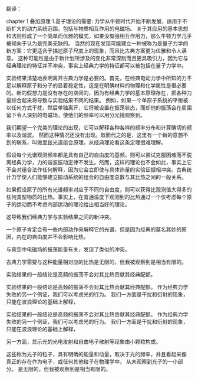 翻译：

chapter 1 叠加原理
1.量子理论的需要: 
力学从牛顿时代开始不断发展，适用于不断扩大的动力系统范围，包括与物质相互作用的电磁场。 关于其应用的基本思想和法则形成了一个简单而优雅的模式，如果没有强相互作用力，那么牛顿力学几乎被倾向于认为是完美无缺的。
当然的现在发现可能建立一种被称为是量子力学的新方案：它更适合于描述原子尺度上的现象，而且比古典方案更为优雅和令人满意。 这种可能性是由于新计划所涉及的变化非常深刻而且更具吸引力，因为它与经典理论的特征并不冲突，事实上经典力学的特征都可以被包括在量子力学中。

实验结果清楚地表明离开古典力学是必要的。首先，在经典电动力学中所知的力不足以解释原子和分子的显着稳定性，这是在明确材料的物理和化学属性是很必要的。新的假想力是没有存在的空间的，因为有经典力学的基本原理存在，把各种力量综合起来将导致与实验结果不同的结果。
例如，如果一个单原子系统的平衡被以任何方式干扰，然后单独离开，它将被设置在振荡状态，而却他的振荡会在周围留下令人深刻的电磁场，使他们的频率可以用分光镜观察到。


我们期望一个完美的理论的出现，它可以解释各种各样的频率分布和计算确切的频率以及谐波。 然而这种情况还没有出现。取而代之的是，这里有一个新的意想不到的联系，叫做里兹光谱组合原理，从经典理论看这条定理很难理解。

假设每个光谱观测频率都是具有自己的自由度的基频，则可以尝试克服困难而不脱离经典力学，力的谐波振动定律不发生。然而，这样的理论也不会如此，事实上它不会对组合法作任何解释，因为它会立即使与具体热量的实验证据相冲突。古典统计力学使人们能够建立振动系统的组合的自由度总数与其比热之间的一般关系。

如果假设原子的所有光谱频率对应于不同的自由度，则可以获得比观测值大得多的任何类型物质的比热。事实上，在普通温度下观测到的比热通过一个仅考虑每个原子的运动而不考虑内部运动的理论给出相当好的理论。

这导致我们经典力学与实验结果之间的新冲突。

 一个原子肯定会有一些内部动作来解释它的光谱，但是因为经典的莫名其妙的原因，内在的自由度并不会影响比热。

 与真空中电磁场的振荡能量有关，发现了类似的冲突。

古典力学需要与这种能量相对应的比热是无限的，但我被观察到是相当有限的。


实验结果的一般结论是高频的振荡不会对其比热贡献其经典配额。

实验结果的一般结论是高频的振荡不会对其比热贡献其经典配额。
作为经典力学失败的另一个例证，我们可以考虑光的行为。 我们一方面是干扰和衍射的现象，只能在波浪理论的基础上解释，

实验结果的一般结论是高频的振荡不会对其比热贡献其经典配额。
作为经典力学失败的另一个例证，我们可以考虑光的行为。 我们一方面是干扰和衍射的现象，只能在波浪理论的基础上解释，


另一方面，显示光的光电发射和自由电子散射等现象由小颗粒构成。

这些称为光子的粒子，具有明确的能量和动量，取决于光的频率，并且看起来像
真正的存在作为电子，或任何其他粒子在物理学中。 从未观察到光子的一小部分。
是无限的，但我被观察到是相当有限的。